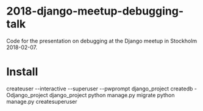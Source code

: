 # 2018-django-meetup-debugging-talk
Code for the presentation on debugging at the Django meetup in Stockholm
2018-02-07.

# Install
createuser --interactive --superuser --pwprompt django_project
createdb -Odjango_project django_project
python manage.py migrate
python manage.py createsuperuser
